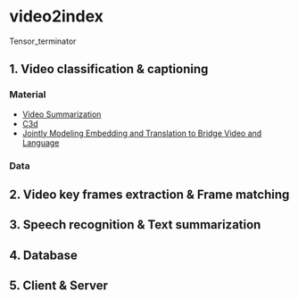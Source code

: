 # video2index

Tensor_terminator



## 1. Video classification & captioning
### Material

- [Video Summarization](https://github.com/kezhang-cs/Video-Summarization-with-LSTM)
- [C3d](http://vlg.cs.dartmouth.edu/c3d/)
- [Jointly Modeling Embedding and Translation to Bridge Video and Language](https://arxiv.org/pdf/1505.01861.pdf)

### Data




## 2. Video key frames extraction & Frame matching



## 3. Speech recognition & Text summarization



## 4. Database



## 5. Client & Server
